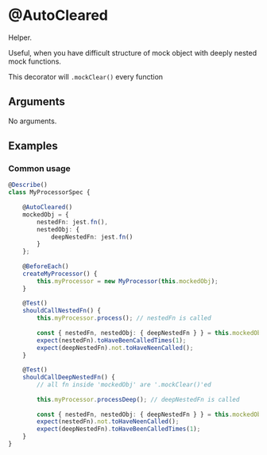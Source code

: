# @AutoCleared

Helper.

Useful, when you have difficult structure of mock object with deeply nested mock functions.

This decorator will `.mockClear()` every function 

## Arguments

No arguments.

## Examples

### Common usage

```typescript
@Describe()
class MyProcessorSpec {
    
    @AutoCleared()
    mockedObj = {
        nestedFn: jest.fn(),
        nestedObj: {
            deepNestedFn: jest.fn()
        }
    };
    
    @BeforeEach()
    createMyProcessor() {
        this.myProcessor = new MyProcessor(this.mockedObj);
    }
    
    @Test()
    shouldCallNestedFn() {
        this.myProcessor.process(); // nestedFn is called
        
        const { nestedFn, nestedObj: { deepNestedFn } } = this.mockedObj;
        expect(nestedFn).toHaveBeenCalledTimes(1);
        expect(deepNestedFn).not.toHaveNeenCalled();
    }
    
    @Test()
    shouldCallDeepNestedFn() {
        // all fn inside 'mockedObj' are '.mockClear()'ed
        
        this.myProcessor.processDeep(); // deepNestedFn is called
        
        const { nestedFn, nestedObj: { deepNestedFn } } = this.mockedObj;
        expect(nestedFn).not.toHaveNeenCalled();
        expect(deepNestedFn).toHaveBeenCalledTimes(1);
    }
}
```
